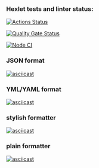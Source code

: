 ### Hexlet tests and linter status:

[![Actions Status](https://github.com/Dmitry-Khodanitsky/frontend-project-46/actions/workflows/hexlet-check.yml/badge.svg)](https://github.com/Dmitry-Khodanitsky/frontend-project-46/actions)

[![Quality Gate Status](https://sonarcloud.io/api/project_badges/measure?project=DK_HX-project-2&metric=alert_status)](https://sonarcloud.io/summary/new_code?id=DK_HX-project-2)

[![Node CI](https://github.com/Dmitry-Khodanitsky/frontend-project-46/actions/workflows/nodejs.yml/badge.svg?branch=main)](https://github.com/Dmitry-Khodanitsky/frontend-project-46/actions/workflows/nodejs.yml)

### JSON format
[![asciicast](https://asciinema.org/a/727322.svg)](https://asciinema.org/a/727322)

### YML/YAML format
[![asciicast](https://asciinema.org/a/727773.svg)](https://asciinema.org/a/727773)

### stylish formatter
[![asciicast](https://asciinema.org/a/jrGFSQTa2TSXs8zJnM9jA8raJ.svg)](https://asciinema.org/a/jrGFSQTa2TSXs8zJnM9jA8raJ) 

### plain formatter
[![asciicast](https://asciinema.org/a/fqyGDcSNoUU1XcFXq1Dj150DE.svg)](https://asciinema.org/a/fqyGDcSNoUU1XcFXq1Dj150DE)